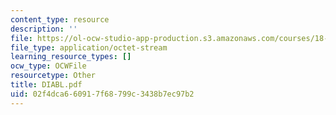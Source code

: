 ```yaml
---
content_type: resource
description: ''
file: https://ol-ocw-studio-app-production.s3.amazonaws.com/courses/18-996-random-matrix-theory-and-its-applications-spring-2004/02f4dca660917f68799c3438b7ec97b2_diabl.pdf
file_type: application/octet-stream
learning_resource_types: []
ocw_type: OCWFile
resourcetype: Other
title: DIABL.pdf
uid: 02f4dca6-6091-7f68-799c-3438b7ec97b2
---
```

